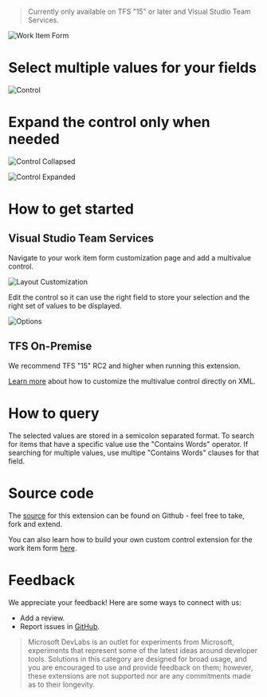 > Currently only available on TFS "15" or later and Visual Studio Team Services. 

![Work Item Form](img/form.png)

# Select multiple values for your fields
![Control](img/operatingSystem.png)

# Expand the control only when needed
![Control Collapsed](img/operatingSystemCollapsed.png)

![Control Expanded](img/operatingSystemExpanded.png)

# How to get started
## Visual Studio Team Services

Navigate to your work item form customization page and add a multivalue control.

![Layout Customization](img/layoutCustomization.png)

Edit the control so it can use the right field to store your selection and the right set of values to be displayed.

![Options](img/options.png)

## TFS On-Premise
We recommend TFS "15" RC2 and higher when running this extension.

[Learn more](https://github.com/Microsoft/vsts-extension-multivalue-control/blob/master/xmldetails.md) about how to customize the multivalue control directly on XML.

# How to query

The selected values are stored in a semicolon separated format.  To search for items that have a specific value use the "Contains Words" operator.  If searching for multiple values, use multipe "Contains Words" clauses for that field.

# Source code 

The [source](https://github.com/Microsoft/vsts-extension-multivalue-control) for this extension can be found on Github - feel free to take, fork and extend. 

You can also learn how to build your own custom control extension for the work item form [here](https://www.visualstudio.com/en-us/docs/integrate/extensions/develop/custom-control). 

# Feedback 

We appreciate your feedback! Here are some ways to connect with us:

* Add a review.
* Report issues in [GitHub](https://github.com/Microsoft/vsts-extension-multivalue-control/issues).

> Microsoft DevLabs is an outlet for experiments from Microsoft, experiments that represent some of the latest ideas around developer tools. Solutions in this category are designed for broad usage, and you are encouraged to use and provide feedback on them; however, these extensions are not supported nor are any commitments made as to their longevity.
